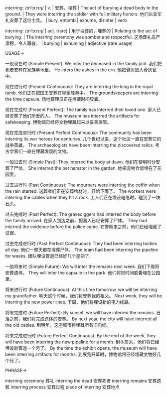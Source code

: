 interring: /ɪnˈtɜːrɪŋ/ | v. | 安葬，埋葬 | The act of burying a dead body in the ground. |  They were interring the soldier with full military honors.  他们以全军礼安葬了这位士兵。 | bury, entomb | exhume, disinter | verb

interring: /ɪnˈtɜːrɪŋ/ | adj. (rare) | 用于埋葬的，埋葬的 | Relating to the act of burying. | The interring ceremony was somber and respectful. 这场葬礼庄严肃穆，令人尊敬。 | burying | exhuming | adjective (rare usage)


USAGE->

一般现在时 (Simple Present):
We inter the deceased in the family plot. 我们把死者安葬在家族墓地里。
He inters the ashes in the urn. 他把骨灰放入骨灰瓮中。

现在进行时 (Present Continuous):
They are interring the king in the royal tomb. 他们正在把国王安葬在皇家陵墓中。
The groundskeepers are interring the time capsule.  场地管理员正在埋藏时间胶囊。


现在完成时 (Present Perfect):
The family has interred their loved one. 家人已经安葬了他们所爱的人。
The museum has interred the artifacts for safekeeping. 博物馆已经将文物埋藏起来以妥善保管。

现在完成进行时 (Present Perfect Continuous):
The community has been interring its war heroes for centuries.  几个世纪以来，这个社区一直在安葬它的战争英雄。
The archaeologists have been interring the discovered relics.  考古学家们一直在埋藏发现的文物。

一般过去时 (Simple Past):
They interred the body at dawn. 他们在黎明时分安葬了尸体。
She interred the pet hamster in the garden. 她把宠物仓鼠埋在了花园里。

过去进行时 (Past Continuous):
The mourners were interring the coffin when the rain started. 送葬者们正在安葬棺材时，开始下雨了。
The workers were interring the cables when they hit a rock. 工人们正在埋设电缆时，碰到了一块石头。

过去完成时 (Past Perfect):
The gravediggers had interred the body before the family arrived. 在家人到达之前，掘墓人已经安葬了尸体。
They had interred the evidence before the police came. 在警察来之前，他们已经埋藏了证据。

过去完成进行时 (Past Perfect Continuous):
They had been interring bodies all day.  他们一整天都在埋葬尸体。
The team had been interring the pipeline for weeks. 团队埋设管道已经好几个星期了.


一般将来时 (Simple Future):
We will inter the remains next week. 我们下周将安葬遗体。
They will inter the capsule in the park. 他们将把时间胶囊埋在公园里。

将来进行时 (Future Continuous):
At this time tomorrow, we will be interring my grandfather. 明天这个时候，我们将安葬我的祖父。
Next week, they will be interring the new power lines.  下周，他们将埋设新的电力线路。

将来完成时 (Future Perfect):
By sunset, we will have interred the remains. 日落之前，我们将完成遗体的安葬。
By next year, the city will have interred all the old cables.  到明年，这座城市将埋藏所有旧电缆。

将来完成进行时 (Future Perfect Continuous):
By the end of the week, they will have been interring the new pipeline for a month.  到本周末，他们将已经埋设新管道一个月了。
By the time the exhibit opens, the museum will have been interring artifacts for months.  到展览开幕时，博物馆将已经埋藏文物好几个月了。



PHRASE->

interring ceremony  葬礼
interring the dead 安葬死者
interring remains  安葬遗骸
interring process  安葬过程
place of interring 安葬地点
